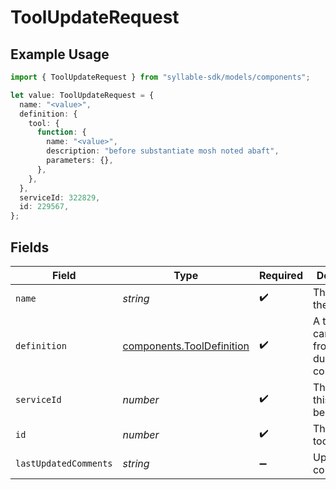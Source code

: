 # ToolUpdateRequest

## Example Usage

```typescript
import { ToolUpdateRequest } from "syllable-sdk/models/components";

let value: ToolUpdateRequest = {
  name: "<value>",
  definition: {
    tool: {
      function: {
        name: "<value>",
        description: "before substantiate mosh noted abaft",
        parameters: {},
      },
    },
  },
  serviceId: 322829,
  id: 229567,
};
```

## Fields

| Field                                                                  | Type                                                                   | Required                                                               | Description                                                            |
| ---------------------------------------------------------------------- | ---------------------------------------------------------------------- | ---------------------------------------------------------------------- | ---------------------------------------------------------------------- |
| `name`                                                                 | *string*                                                               | :heavy_check_mark:                                                     | The name of the tool                                                   |
| `definition`                                                           | [components.ToolDefinition](../../models/components/tooldefinition.md) | :heavy_check_mark:                                                     | A tool that can be called from an LLM during the conversation.         |
| `serviceId`                                                            | *number*                                                               | :heavy_check_mark:                                                     | The service this tool belongs to                                       |
| `id`                                                                   | *number*                                                               | :heavy_check_mark:                                                     | The ID of the tool                                                     |
| `lastUpdatedComments`                                                  | *string*                                                               | :heavy_minus_sign:                                                     | Update comments                                                        |